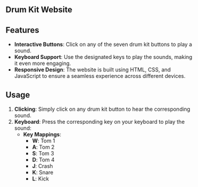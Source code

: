 ## Drum Kit Website

## Features

- **Interactive Buttons**: Click on any of the seven drum kit buttons to play a sound.
- **Keyboard Support**: Use the designated keys to play the sounds, making it even more engaging.
- **Responsive Design**: The website is built using HTML, CSS, and JavaScript to ensure a seamless experience across different devices.

## Usage

1. **Clicking**: Simply click on any drum kit button to hear the corresponding sound.
2. **Keyboard**: Press the corresponding key on your keyboard to play the sound:
   - **Key Mappings**:
     - **W**: Tom 1
     - **A**: Tom 2
     - **S**: Tom 3
     - **D**: Tom 4
     - **J**: Crash
     - **K**: Snare
     - **L**: Kick
